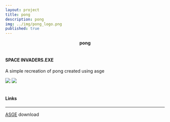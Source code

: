 ```yaml
---
layout: project
title: pong
description: pong
img: ../img/pong_logo.png 
published: true
---
```


<center><b>pong</b></center><br/>

#### SPACE INVADERS.EXE
A simple recreation of pong created using asge

<!--<div class="img_row">
	<img class="col two" src="{{ site.baseurl }}/img/asge_03.png" alt="" title="example image"/>
	<img class="col one" src="{{ site.baseurl }}/img/asge_03.png" alt="" title="example image"/>
</div> -->

<div class="owl-carousel owl-theme">
<a href="{{ site.baseurl }}/img/asge_03.png" target="_blank"><img src="{{ site.baseurl }}/img/asge_03.png" /></a>
<a href="{{ site.baseurl }}/img/asge_03.png" target="_blank"><img src="{{ site.baseurl }}/img/asge_03.png" /></a>
</div>

<div class="col three caption">

</div>

<br/>

#### Links
----
[ASGE][asge] download

[asge]: https://github.com/UWEGames-ESD/pong-CWardee